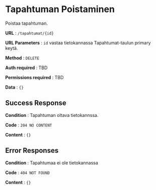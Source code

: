 # Tapahtuman Poistaminen

Poistaa tapahtuman.

**URL** : `/tapahtumat/{id}`

**URL Parameters** : `id` vastaa tietokannassa Tapahtumat-taulun primary keytä.

**Method** : `DELETE`

**Auth required** : TBD

**Permissions required** : TBD

**Data** : `{}`

## Success Response

**Condition** : Tapahtuman oltava tietokannssa.

**Code** : `204 NO CONTENT`

**Content** : `{}`

## Error Responses

**Condition** : Tapahtumaa ei ole tietokannassa

**Code** : `404 NOT FOUND`

**Content** : `{}`



